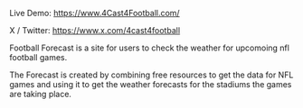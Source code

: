 Live Demo: https://www.4Cast4Football.com/

X / Twitter: https://www.x.com/4cast4football

Football Forecast is a site for users to check the weather for upcomoing nfl football games. 

The Forecast is created by combining free resources to get the data for NFL games and using it to get the weather forecasts for the stadiums the games are taking place.